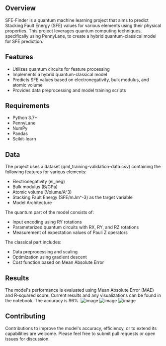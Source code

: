 ## Overview
SFE-Finder is a quantum machine learning project that aims to predict Stacking Fault Energy (SFE) values for various elements using their physical properties. This project leverages quantum computing techniques, specifically using PennyLane, to create a hybrid quantum-classical model for SFE prediction.
## Features
  - Utilizes quantum circuits for feature processing
  - Implements a hybrid quantum-classical model
  - Predicts SFE values based on electronegativity, bulk modulus, and atomic volume
  - Provides data preprocessing and model training scripts
## Requirements
  - Python 3.7+
  - PennyLane
  - NumPy
  - Pandas
  - Scikit-learn
## Data
The project uses a dataset (qml_training-validation-data.csv) containing the following features for various elements:
  - Electronegativity (el_neg)
  - Bulk modulus (B/GPa)
  - Atomic volume (Volume/A^3)
  - Stacking Fault Energy (SFE/mJm^-3) as the target variable
  - Model Architecture

The quantum part of the model consists of:
  - Input encoding using RY rotations
  - Parameterized quantum circuits with RX, RY, and RZ rotations
  - Measurement of expectation values of Pauli Z operators

The classical part includes:
  - Data preprocessing and scaling
  - Optimization using gradient descent
  - Cost function based on Mean Absolute Error
## Results
The model's performance is evaluated using Mean Absolute Error (MAE) and R-squared score. Current results and any visualizations can be found in the notebook. The accuracy is 96%.
![image](https://github.com/user-attachments/assets/39dc2aa2-36a0-4a86-ab46-d05751a3c350)
![image](https://github.com/user-attachments/assets/35153daa-4efa-4955-9d52-887fb8350439)
![image](https://github.com/user-attachments/assets/111470fd-d91e-47e3-8853-bead562a4581)
## Contributing
Contributions to improve the model's accuracy, efficiency, or to extend its capabilities are welcome. Please feel free to submit pull requests or open issues for discussion.
